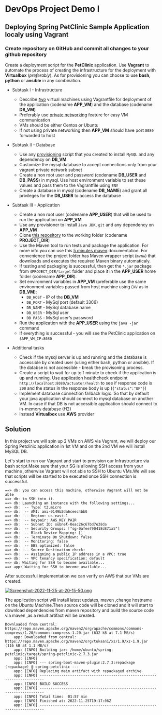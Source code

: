 # DevOps Project Demo I
## Deploying Spring PetClinic Sample Application localy using Vagrant

### Create repository on GitHub and commit all changes to your github repository

Create a deployment script for the **PetClinic** application. Use **Vagrant** to automate the process of creating the infrastructure for the deployment with **Virtualbox** (*preferably*). As for provisioning you can choose to use **bash**, **python** or **ansible** in any combination.

- Subtask I - Infrastructure
	* Describe *[two](https://www.vagrantup.com/docs/multi-machine/)* virtual machines using Vagrantfile for deployment of the application (codename **APP_VM**) and the database (codename **DB_VM**) 
	* Preferably use [private networking](https://www.vagrantup.com/docs/networking/private_network.html) feature for easy VM communication
	* VMs should be either Centos or Ubuntu
	* If not using private networking then **APP_VM** should have port `8080` forwarded to host

- Subtask II - Database
	* Use any [provisioning](https://www.vagrantup.com/docs/provisioning/basic_usage.html) script that you created to install `MySQL` and any dependency on **DB_VM**
	* Customize the mysql database to accept connections only from your vagrant private network subnet
	* Create a non root user and password (codename **DB_USER** and **DB_PASS**) in mysql. Use host environment variable to set these values and pass them to the Vagrantfile using `ENV`
	* Create a database in mysql (codename **DB_NAME**) and grant all privileges for the **DB_USER** to access the database
	

- Subtask III - Application
	* Create a non root user (codename **APP_USER**) that will be used to run the application on **APP_VM**
	* Use any provisioner to install `Java JDK`, `git` and any dependency on **APP_VM**
	* Clone [this repository](https://gitlab.com/dan-it/az-groups/az-devops1.git) to the working folder (codename **PROJECT_DIR**)
	* Use the Maven tool to run tests and package the application. For more info you can use this [5 minutes maven](https://maven.apache.org/guides/getting-started/maven-in-five-minutes.html) documentation. For convenience the project folder has Maven wrapper script (`mvnw`) that downloads and executes the required Maven binary automaticaly.
	* If testing and packaging is successful, then get the `*.jar` package from `$PROJECT_DIR/target` folder and place it in the **APP_USER** home folder (codename **APP_DIR**).
	* Set environment variables in **APP_VM** (preferable use the same environment variables passed from host machine using `ENV` as in **DB_VM**):
		* `DB_HOST` - IP of the **DB_VM**
		* `DB_PORT` - MySql port (default 3306)
		* `DB_NAME` - MySql database name
		* `DB_USER` - MySql user
		* `DB_PASS` - MySql user's password
	* Run the application with the **APP_USER** using the `java -jar` command
    * If everything is successful - you will see the PetClinic application on `$APP_VM_IP:8080`
- Additional tasks
	* Check if the mysql server is up and running and the database is accessible by created user (using either bash, python or ansible). If the databse is not accessible - break the provisoning process.
    * Create a script to wait for up to 1 minute to check if the application is up and running. Use application healthcheck endpoint `http://localhost:8080/actuator/health` to see if response code is `200` and the status in the response body is up (`{"status":"UP"}`)
    * Implement database connection fallback logic.  So that by default your java application should connect to mysql database on another VM. In case if that DB is not accessible application should connect to in-memory database (H2)
    * Instead **Virtualbox** use **AWS** provider

## Solution

In this project we will spin up 2 VMs on AWS via Vagrant, we will deploy our Spring Petclinic application in 1st VM and on the 2nd VM we will install MySQL DB.

Let's start to run our Vagrant and start to provision our Infrastructure via bash script.Make sure that your SG is allowing SSH access from your machine ,otherwise Vagrant will not able to SSH to Ubuntu VMs.We will see that scripts will be started to be executed once SSH connection is successful.

```
==> db: you can access this machine, otherwise Vagrant will not be able
==> db: to SSH into it.
==> db: Launching an instance with the following settings...
==> db:  -- Type: t2.micro
==> db:  -- AMI: ami-0149b2da6ceec4bb0
==> db:  -- Region: us-east-1
==> db:  -- Keypair: AWS_KEY_PAIR
==> db:  -- Subnet ID: subnet-0eac26c67bd7e38da
==> db:  -- Security Groups: ["sg-0afee790418d871a5"]
==> db:  -- Block Device Mapping: []
==> db:  -- Terminate On Shutdown: false
==> db:  -- Monitoring: false
==> db:  -- EBS optimized: false
==> db:  -- Source Destination check: 
==> db:  -- Assigning a public IP address in a VPC: true
==> db:  -- VPC tenancy specification: default
==> db: Waiting for SSH to become available...
==> app: Waiting for SSH to become available...

```
After successful implementation we can verify on AWS that our VMs are created. 

[![Screenshot-2022-11-25-at-20-15-50.png](https://i.postimg.cc/DzNNKC1Y/Screenshot-2022-11-25-at-20-15-50.png)](https://postimg.cc/t1hk3NSh)

The application script will install latest updates, maven ,change hostname on the Ubuntu Machine.Then source code will be cloned and it will start to download dependencies from maven repository and build the source code via maven ,as a result artifact will be created.

```
Downloaded from central: https://repo.maven.apache.org/maven2/org/apache/commons/commons-compress/1.20/commons-compress-1.20.jar (632 kB at 7.1 MB/s)
    app: Downloaded from central: https://repo.maven.apache.org/maven2/org/tukaani/xz/1.9/xz-1.9.jar (116 kB at 1.1 MB/s)
    app: [INFO] Building jar: /home/ubuntu/spring-petclinic/target/spring-petclinic-2.7.3.jar
    app: [INFO]
    app: [INFO] --- spring-boot-maven-plugin:2.7.3:repackage (repackage) @ spring-petclinic ---
    app: [INFO] Replacing main artifact with repackaged archive
    app: [INFO] ------------------------------------------------------------------------
    app: [INFO] BUILD SUCCESS
    app: [INFO] ------------------------------------------------------------------------
    app: [INFO] Total time:  01:57 min
    app: [INFO] Finished at: 2022-11-25T19:17:06Z
    app: [INFO] ------------------------------------------------------------------------

```




